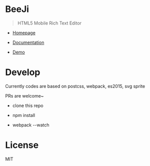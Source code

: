 # BeeJi 
> HTML5 Mobile Rich Text Editor

* [Homepage](http://beeji.cn/)

* [Documentation](http://doc.beeji.cn)

* [Demo](http://beeji.cn/BeeJi/demo/click.html)

# Develop
Currently codes are based on postcss, webpack, es2015, svg sprite

PRs are welcome~

* clone this repo

* npm install

* webpack --watch

# License
MIT
